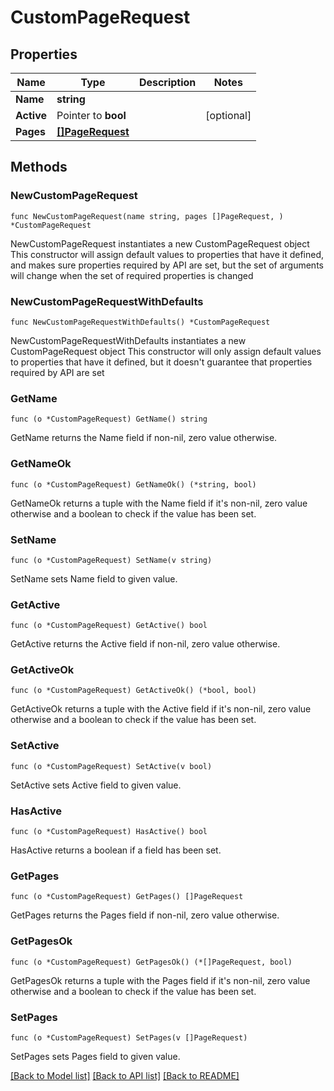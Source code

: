 # CustomPageRequest

## Properties

Name | Type | Description | Notes
------------ | ------------- | ------------- | -------------
**Name** | **string** |  | 
**Active** | Pointer to **bool** |  | [optional] 
**Pages** | [**[]PageRequest**](PageRequest.md) |  | 

## Methods

### NewCustomPageRequest

`func NewCustomPageRequest(name string, pages []PageRequest, ) *CustomPageRequest`

NewCustomPageRequest instantiates a new CustomPageRequest object
This constructor will assign default values to properties that have it defined,
and makes sure properties required by API are set, but the set of arguments
will change when the set of required properties is changed

### NewCustomPageRequestWithDefaults

`func NewCustomPageRequestWithDefaults() *CustomPageRequest`

NewCustomPageRequestWithDefaults instantiates a new CustomPageRequest object
This constructor will only assign default values to properties that have it defined,
but it doesn't guarantee that properties required by API are set

### GetName

`func (o *CustomPageRequest) GetName() string`

GetName returns the Name field if non-nil, zero value otherwise.

### GetNameOk

`func (o *CustomPageRequest) GetNameOk() (*string, bool)`

GetNameOk returns a tuple with the Name field if it's non-nil, zero value otherwise
and a boolean to check if the value has been set.

### SetName

`func (o *CustomPageRequest) SetName(v string)`

SetName sets Name field to given value.


### GetActive

`func (o *CustomPageRequest) GetActive() bool`

GetActive returns the Active field if non-nil, zero value otherwise.

### GetActiveOk

`func (o *CustomPageRequest) GetActiveOk() (*bool, bool)`

GetActiveOk returns a tuple with the Active field if it's non-nil, zero value otherwise
and a boolean to check if the value has been set.

### SetActive

`func (o *CustomPageRequest) SetActive(v bool)`

SetActive sets Active field to given value.

### HasActive

`func (o *CustomPageRequest) HasActive() bool`

HasActive returns a boolean if a field has been set.

### GetPages

`func (o *CustomPageRequest) GetPages() []PageRequest`

GetPages returns the Pages field if non-nil, zero value otherwise.

### GetPagesOk

`func (o *CustomPageRequest) GetPagesOk() (*[]PageRequest, bool)`

GetPagesOk returns a tuple with the Pages field if it's non-nil, zero value otherwise
and a boolean to check if the value has been set.

### SetPages

`func (o *CustomPageRequest) SetPages(v []PageRequest)`

SetPages sets Pages field to given value.



[[Back to Model list]](../README.md#documentation-for-models) [[Back to API list]](../README.md#documentation-for-api-endpoints) [[Back to README]](../README.md)


